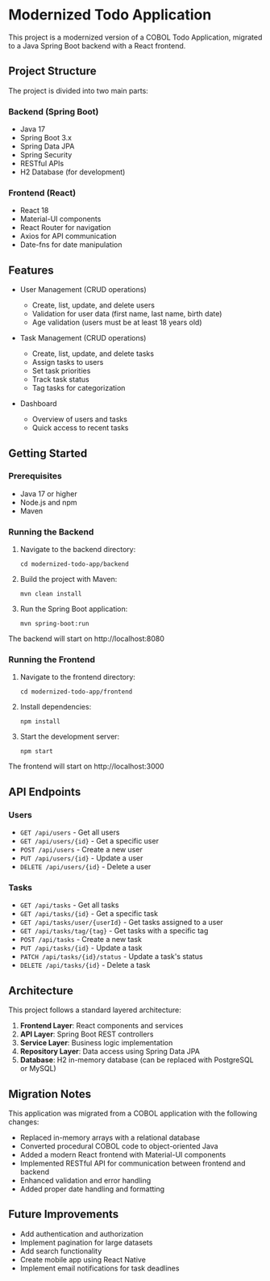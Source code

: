 # Modernized Todo Application

This project is a modernized version of a COBOL Todo Application, migrated to a Java Spring Boot backend with a React frontend.

## Project Structure

The project is divided into two main parts:

### Backend (Spring Boot)

- Java 17
- Spring Boot 3.x
- Spring Data JPA
- Spring Security
- RESTful APIs
- H2 Database (for development)

### Frontend (React)

- React 18
- Material-UI components
- React Router for navigation
- Axios for API communication
- Date-fns for date manipulation

## Features

- User Management (CRUD operations)
  - Create, list, update, and delete users
  - Validation for user data (first name, last name, birth date)
  - Age validation (users must be at least 18 years old)

- Task Management (CRUD operations)
  - Create, list, update, and delete tasks
  - Assign tasks to users
  - Set task priorities
  - Track task status
  - Tag tasks for categorization

- Dashboard
  - Overview of users and tasks
  - Quick access to recent tasks

## Getting Started

### Prerequisites

- Java 17 or higher
- Node.js and npm
- Maven

### Running the Backend

1. Navigate to the backend directory:
   ```
   cd modernized-todo-app/backend
   ```

2. Build the project with Maven:
   ```
   mvn clean install
   ```

3. Run the Spring Boot application:
   ```
   mvn spring-boot:run
   ```

The backend will start on http://localhost:8080

### Running the Frontend

1. Navigate to the frontend directory:
   ```
   cd modernized-todo-app/frontend
   ```

2. Install dependencies:
   ```
   npm install
   ```

3. Start the development server:
   ```
   npm start
   ```

The frontend will start on http://localhost:3000

## API Endpoints

### Users
- `GET /api/users` - Get all users
- `GET /api/users/{id}` - Get a specific user
- `POST /api/users` - Create a new user
- `PUT /api/users/{id}` - Update a user
- `DELETE /api/users/{id}` - Delete a user

### Tasks
- `GET /api/tasks` - Get all tasks
- `GET /api/tasks/{id}` - Get a specific task
- `GET /api/tasks/user/{userId}` - Get tasks assigned to a user
- `GET /api/tasks/tag/{tag}` - Get tasks with a specific tag
- `POST /api/tasks` - Create a new task
- `PUT /api/tasks/{id}` - Update a task
- `PATCH /api/tasks/{id}/status` - Update a task's status
- `DELETE /api/tasks/{id}` - Delete a task

## Architecture

This project follows a standard layered architecture:

1. **Frontend Layer**: React components and services
2. **API Layer**: Spring Boot REST controllers
3. **Service Layer**: Business logic implementation
4. **Repository Layer**: Data access using Spring Data JPA
5. **Database**: H2 in-memory database (can be replaced with PostgreSQL or MySQL)

## Migration Notes

This application was migrated from a COBOL application with the following changes:

- Replaced in-memory arrays with a relational database
- Converted procedural COBOL code to object-oriented Java
- Added a modern React frontend with Material-UI components
- Implemented RESTful API for communication between frontend and backend
- Enhanced validation and error handling
- Added proper date handling and formatting

## Future Improvements

- Add authentication and authorization
- Implement pagination for large datasets
- Add search functionality
- Create mobile app using React Native
- Implement email notifications for task deadlines
